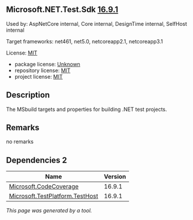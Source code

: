 Microsoft.NET.Test.Sdk [16.9.1](https://www.nuget.org/packages/Microsoft.NET.Test.Sdk/16.9.1)
--------------------

Used by: AspNetCore internal, Core internal, DesignTime internal, SelfHost internal

Target frameworks: net461, net5.0, netcoreapp2.1, netcoreapp3.1

License: [MIT](../../../../licenses/mit) 

- package license: [Unknown]() 
- repository license: [MIT](https://github.com/microsoft/vstest) 
- project license: [MIT](https://github.com/microsoft/vstest/) 

Description
-----------
The MSbuild targets and properties for building .NET test projects.

Remarks
-----------
no remarks


Dependencies 2
-----------

|Name|Version|
|----------|:----|
|[Microsoft.CodeCoverage](../../../../packages/nuget.org/microsoft.codecoverage/16.9.1)|16.9.1|
|[Microsoft.TestPlatform.TestHost](../../../../packages/nuget.org/microsoft.testplatform.testhost/16.9.1)|16.9.1|

*This page was generated by a tool.*